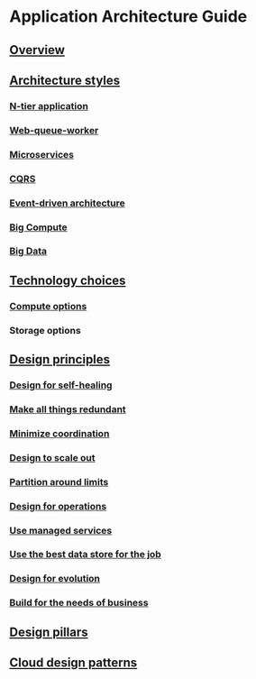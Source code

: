 # Application Architecture Guide

## [Overview](./index.md)

## [Architecture styles](./architecture-styles/index.md)
### [N-tier application](./architecture-styles/n-tier.md)
### [Web-queue-worker](./architecture-styles/web-queue-worker.md)
### [Microservices](./architecture-styles/microservices.md)
### [CQRS](./architecture-styles/cqrs.md)
### [Event-driven architecture](./architecture-styles/event-driven.md)
### [Big Compute](./architecture-styles/big-compute.md)
### [Big Data](./architecture-styles/big-data.md)

## [Technology choices](./choose-technology.md)
### [Compute options](./compute-options.md)
### Storage options

## [Design principles](./design-principles/index.md)
### [Design for self-healing](./design-principles/self-healing.md)
### [Make all things redundant](./design-principles/redundancy.md)
### [Minimize coordination](./design-principles/minimize-coordination.md)
### [Design to scale out](./design-principles/scale-out.md)
### [Partition around limits](./design-principles/partition.md)
### [Design for operations](./design-principles/design-for-operations.md)
### [Use managed services](./design-principles/managed-services.md)
### [Use the best data store for the job](./design-principles/use-the-best-data-store.md)
### [Design for evolution](./design-principles/design-for-evolution.md)
### [Build for the needs of business](./design-principles/build-for-business.md)

## [Design pillars](./pillars.md)

## [Cloud design patterns](./patterns/index.md?toc=/azure/architecture/patterns/toc.json)